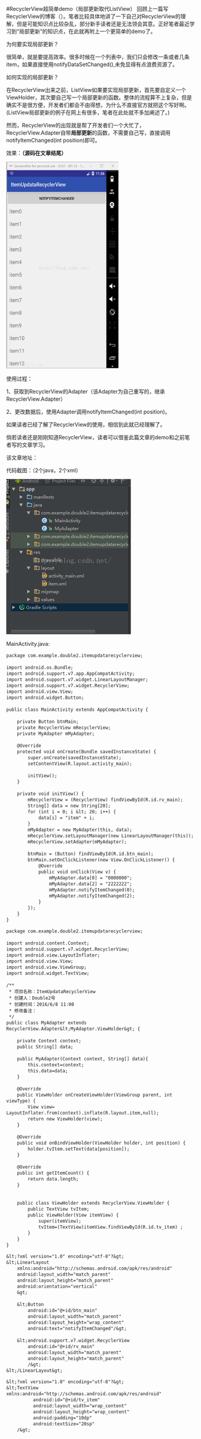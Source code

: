 #RecyclerView超简单demo（局部更新取代ListView）
回顾上一篇写RecyclerView的博客（）。笔者比较具体地讲了一下自己对RecyclerView的理解，但是可能知识点比较杂乱，部分新手读者还是无法领会其意。正好笔者最近学习到“局部更新”的知识点，在此就再附上一个更简单的demo了。

 

为何要实现局部更新？

很简单，就是要提高效率。很多时候在一个列表中，我们只会修改一条或者几条item，如果直接使用notifyDataSetChanged(),未免显得有点浪费资源了。

 

如何实现的局部更新？

在RecyclerView出来之前，ListView如果要实现局部更新，首先要自定义一个ViewHolder，其次要自己写一个局部更新的函数。整体的流程算不上复杂，但是确实不是很方便，开发者们都会不由得想，为什么不直接官方就把这个写好啊。(ListView局部更新的例子在网上有很多，笔者在此处就不多加阐述了。)

然而，RecyclerView的出现就是帮了开发者们一个大忙了，RecyclerView.Adapter自带**局部更新**的函数，不需要自己写，直接调用notifyItemChanged(int position)即可。

 

效果：**（源码在文章结尾）**

<img src="https://raw.githubusercontent.com/Double2hao/xujiajia_blog/main/img/16210040195800.png" width="300" height="550" alt=""> 

 

使用过程：

1、获取到RecyclerView的Adapter（该Adapter为自己重写的，继承RecyclerView.Adapter）

2、更改数据后，使用Adapter调用notifyItemChanged(int position)。

 

如果读者已经了解了RecyclerView的使用，相信到此就已经理解了。

倘若读者还是刚刚知道RecyclerView，读者可以借鉴此篇文章的demo和之前笔者写的文章学习。

该文章地址： 

 

代码截图：（2个java，2个xml）

<img src="https://raw.githubusercontent.com/Double2hao/xujiajia_blog/main/img/16210040196181.png" alt=""> 

 

MainActivity.java:



```
package com.example.double2.itemupdatarecyclerview;

import android.os.Bundle;
import android.support.v7.app.AppCompatActivity;
import android.support.v7.widget.LinearLayoutManager;
import android.support.v7.widget.RecyclerView;
import android.view.View;
import android.widget.Button;

public class MainActivity extends AppCompatActivity {

    private Button btnMain;
    private RecyclerView mRecyclerView;
    private MyAdapter mMyAdapter;

    @Override
    protected void onCreate(Bundle savedInstanceState) {
        super.onCreate(savedInstanceState);
        setContentView(R.layout.activity_main);

        initView();
    }

    private void initView() {
        mRecyclerView = (RecyclerView) findViewById(R.id.rv_main);
        String[] data = new String[20];
        for (int i = 0; i &lt; 20; i++) {
            data[i] = "item" + i;
        }
        mMyAdapter = new MyAdapter(this, data);
        mRecyclerView.setLayoutManager(new LinearLayoutManager(this));
        mRecyclerView.setAdapter(mMyAdapter);

        btnMain = (Button) findViewById(R.id.btn_main);
        btnMain.setOnClickListener(new View.OnClickListener() {
            @Override
            public void onClick(View v) {
                mMyAdapter.data[0] = "0000000";
                mMyAdapter.data[2] = "2222222";
                mMyAdapter.notifyItemChanged(0);
                mMyAdapter.notifyItemChanged(2);
            }
        });
    }
}

```



 



```
package com.example.double2.itemupdatarecyclerview;

import android.content.Context;
import android.support.v7.widget.RecyclerView;
import android.view.LayoutInflater;
import android.view.View;
import android.view.ViewGroup;
import android.widget.TextView;

/**
 * 项目名称：ItemUpdataRecyclerView
 * 创建人：Double2号
 * 创建时间：2016/6/8 11:00
 * 修改备注：
 */
public class MyAdapter extends RecyclerView.Adapter&lt;MyAdapter.ViewHolder&gt; {

    private Context context;
    public String[] data;

    public MyAdapter(Context context, String[] data){
        this.context=context;
        this.data=data;
    }

    @Override
    public ViewHolder onCreateViewHolder(ViewGroup parent, int viewType) {
        View view= LayoutInflater.from(context).inflate(R.layout.item,null);
        return new ViewHolder(view);
    }

    @Override
    public void onBindViewHolder(ViewHolder holder, int position) {
        holder.tvItem.setText(data[position]);
    }

    @Override
    public int getItemCount() {
        return data.length;
    }


    public class ViewHolder extends RecyclerView.ViewHolder {
        public TextView tvItem;
        public ViewHolder(View itemView) {
            super(itemView);
            tvItem=(TextView)itemView.findViewById(R.id.tv_item) ;
        }
    }
}

```





```
&lt;?xml version="1.0" encoding="utf-8"?&gt;
&lt;LinearLayout
    xmlns:android="http://schemas.android.com/apk/res/android"
    android:layout_width="match_parent"
    android:layout_height="match_parent"
    android:orientation="vertical"
    &gt;

    &lt;Button
        android:id="@+id/btn_main"
        android:layout_width="match_parent"
        android:layout_height="wrap_content"
        android:text="notifyItemChanged"/&gt;

    &lt;android.support.v7.widget.RecyclerView
        android:id="@+id/rv_main"
        android:layout_width="match_parent"
        android:layout_height="match_parent"
        /&gt;
&lt;/LinearLayout&gt;

```





```
&lt;?xml version="1.0" encoding="utf-8"?&gt;
&lt;TextView xmlns:android="http://schemas.android.com/apk/res/android"
          android:id="@+id/tv_item"
          android:layout_width="wrap_content"
          android:layout_height="wrap_content"
          android:padding="10dp"
          android:textSize="20sp"
    /&gt;

```

